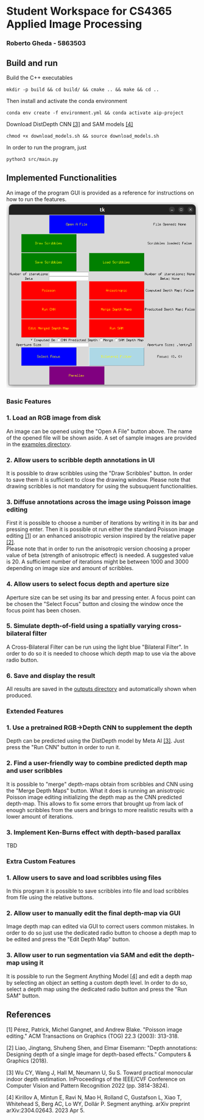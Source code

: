 # Student Workspace for CS4365 Applied Image Processing
### Roberto Gheda - 5863503
## Build and run
Build the C++ executables
```
mkdir -p build && cd build/ && cmake .. && make && cd ..
```
Then install and activate the conda environment 
```
conda env create -f environment.yml && conda activate aip-project
```
Download DistDepth CNN  [[3]](#3) and SAM models [[4]](#4)
```
chmod +x download_models.sh && source download_models.sh
```
In order to run the program, just 
```
python3 src/main.py
```

## Implemented Functionalities
An image of the program GUI is provided as a reference for instructions on how to run the features.
![](readme-imgs/gui.png)
### Basic Features
### 1. Load an RGB image from disk
An image can be opened using the "Open A File" button above. The name of the opened file will be shown aside. A set of sample images are provided in the [examples directory](examples/).
### 2. Allow users to scribble depth annotations in UI
It is possible to draw scribbles using the "Draw Scribbles" button. In order to save them it is sufficient to close the drawing window. Please note that drawing scribbles is not mandatory for using the subsuquent functionalities.
### 3. Diffuse annotations across the image using Poisson image editing
First it is possible to choose a number of iterations by writing it in its bar and pressing enter. Then it is possible ot run either the standard Poisson image editing [[1]](#1) or an enhanced anisotropic version inspired by the relative paper [[2]](#2).<br>
Please note that in order to run the anisotropic version choosing a proper value of beta (strength of anisotropic effect) is needed. A suggested value is 20. A sufficient number of iterations might be between 1000 and 3000 depending on image size and amount of scribbles.
### 4. Allow users to select focus depth and aperture size
Aperture size can be set using its bar and pressing enter. A focus point can be chosen the "Select Focus" button and closing the window once the focus point has been chosen.
### 5. Simulate depth-of-field using a spatially varying cross-bilateral filter
A Cross-Bilateral Filter can be run using the light blue "Bilateral Filter". In order to do so it is needed to choose which depth map to use via the above radio button.
### 6. Save and display the result
All results are saved in the [outputs directory](outputs/) and automatically shown when produced.
### Extended Features
### 1. Use a pretrained RGB->Depth CNN to supplement the depth
Depth can be predicted using the DistDepth model by Meta AI [[3]](#3). Just press the "Run CNN" button in order to run it.
### 2. Find a user-friendly way to combine predicted depth map and user scribbles
It is possible to "merge" depth-maps obtain from scribbles and CNN using the "Merge Depth Maps" button. What it does is running an anisotropic Poisson image editing initializing the depth map as the CNN predicted depth-map. This allows to fix some errors that brought up from lack of enough scribbles from the users and brings to more realistic results with a lower amount of iterations.
### 3. Implement Ken-Burns effect with depth-based parallax
TBD
### Extra Custom Features
### 1. Allow users to save and load scribbles using files
In this program it is possible to save scribbles into file and load scribbles from file using the relative buttons. 
### 2. Allow user to manually edit the final depth-map via GUI
Image depth map can edited via GUI to correct users common mistakes. In order to do so just use the dedicated radio button to choose a depth map to be edited and press the "Edit Depth Map" button.
### 3. Allow user to run segmentation via SAM and edit the depth-map using it
It is possible to run the Segment Anything Model [[4]](#4) and edit a depth map by selecting an object an setting a custom depth level. In order to do so, select a depth map using the dedicated radio button and press the "Run SAM" button.

## References
<a id="1">[1]</a> 
Pérez, Patrick, Michel Gangnet, and Andrew Blake. "Poisson image editing." ACM Transactions on Graphics (TOG) 22.3 (2003): 313-318.

<a id="2">[2]</a>
Liao, Jingtang, Shuheng Shen, and Elmar Eisemann: "Depth annotations: Designing depth of a single image for depth-based effects." Computers & Graphics (2018).

<a id="3">[3]</a>
Wu CY, Wang J, Hall M, Neumann U, Su S. Toward practical monocular indoor depth estimation. InProceedings of the IEEE/CVF Conference on Computer Vision and Pattern Recognition 2022 (pp. 3814-3824).

<a id="4">[4]</a> 
Kirillov A, Mintun E, Ravi N, Mao H, Rolland C, Gustafson L, Xiao T, Whitehead S, Berg AC, Lo WY, Dollár P. Segment anything. arXiv preprint arXiv:2304.02643. 2023 Apr 5.